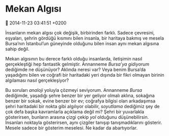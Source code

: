 Mekan Algısı
============

:date: 2014-11-23 03:41:51 +0200

İnsanların mekan algısı çok değişik, birbirinden farklı. Sadece
çevresini, eşyaları, şehrin gördüğü kısmını bilen insanla, bir haritaya
bakmış ve mesela Bursa’nın İstanbul’un güneyinde olduğunu bilen insan
aynı mekan algısına sahip değil.

Mekan algısının bu derece farklı olduğu insanlarda, iletişimin nasıl
gerçekleştiği hep fantastik gelmiştir. Annanneme *Bursa’ya gidiyorum*
dediğimde ne düşünüyor? Aklında neresi var? Veya benim Bursa’da
yaşadığımı bilen ve coğrafi bir haritadaki yeri dışında bir fikri
olmayan birinin algılaması nasıl gerçekleşiyor?

Bu soruları *analoji* yoluyla çözmeyi seviyorum. Annanneme *Bursa*
dediğimde, yaşadığı şehre benzer bir yer geliyor olmalı aklına, sokağına
benzer bir sokak, evine benzer bir ev; coğrafya bilgisi olan arkadaşımsa
şehri haritadaki bir nokta gibi algılıyor olabilir, *soyutlama*
dediğimiz şey de çok defa başka kavramlarla açıklama değil mi? Şehri bir
yuvarlakla gösterirsen, bunların arasına çizgi çekip *yol* olduğunu
düşünebilirsin. İnsanları noktayla gösterirsen, aynı çizgiler tanışıp
tanışmadıklarını gösterir. Mesele sadece bir gösterim meselesi. Ne kadar
da abartıyorlar.
